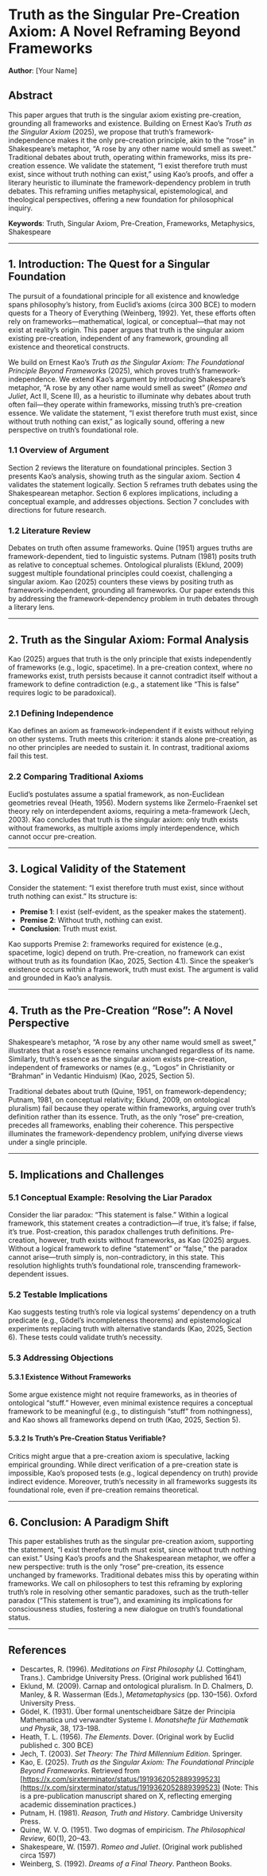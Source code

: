 # Truth as the Singular Pre-Creation Axiom: A Novel Reframing Beyond Frameworks

**Author**: [Your Name]

## Abstract

This paper argues that truth is the singular axiom existing pre-creation, grounding all frameworks and existence. Building on Ernest Kao’s *Truth as the Singular Axiom* (2025), we propose that truth’s framework-independence makes it the only pre-creation principle, akin to the “rose” in Shakespeare’s metaphor, “A rose by any other name would smell as sweet.” Traditional debates about truth, operating within frameworks, miss its pre-creation essence. We validate the statement, “I exist therefore truth must exist, since without truth nothing can exist,” using Kao’s proofs, and offer a literary heuristic to illuminate the framework-dependency problem in truth debates. This reframing unifies metaphysical, epistemological, and theological perspectives, offering a new foundation for philosophical inquiry.

**Keywords**: Truth, Singular Axiom, Pre-Creation, Frameworks, Metaphysics, Shakespeare

---

## 1. Introduction: The Quest for a Singular Foundation

The pursuit of a foundational principle for all existence and knowledge spans philosophy’s history, from Euclid’s axioms (circa 300 BCE) to modern quests for a Theory of Everything (Weinberg, 1992). Yet, these efforts often rely on frameworks—mathematical, logical, or conceptual—that may not exist at reality’s origin. This paper argues that truth is the singular axiom existing pre-creation, independent of any framework, grounding all existence and theoretical constructs.

We build on Ernest Kao’s *Truth as the Singular Axiom: The Foundational Principle Beyond Frameworks* (2025), which proves truth’s framework-independence. We extend Kao’s argument by introducing Shakespeare’s metaphor, “A rose by any other name would smell as sweet” (*Romeo and Juliet*, Act II, Scene II), as a heuristic to illuminate why debates about truth often fail—they operate within frameworks, missing truth’s pre-creation essence. We validate the statement, “I exist therefore truth must exist, since without truth nothing can exist,” as logically sound, offering a new perspective on truth’s foundational role.

### 1.1 Overview of Argument

Section 2 reviews the literature on foundational principles. Section 3 presents Kao’s analysis, showing truth as the singular axiom. Section 4 validates the statement logically. Section 5 reframes truth debates using the Shakespearean metaphor. Section 6 explores implications, including a conceptual example, and addresses objections. Section 7 concludes with directions for future research.

### 1.2 Literature Review

Debates on truth often assume frameworks. Quine (1951) argues truths are framework-dependent, tied to linguistic systems. Putnam (1981) posits truth as relative to conceptual schemes. Ontological pluralists (Eklund, 2009) suggest multiple foundational principles could coexist, challenging a singular axiom. Kao (2025) counters these views by positing truth as framework-independent, grounding all frameworks. Our paper extends this by addressing the framework-dependency problem in truth debates through a literary lens.

---

## 2. Truth as the Singular Axiom: Formal Analysis

Kao (2025) argues that truth is the only principle that exists independently of frameworks (e.g., logic, spacetime). In a pre-creation context, where no frameworks exist, truth persists because it cannot contradict itself without a framework to define contradiction (e.g., a statement like “This is false” requires logic to be paradoxical).

### 2.1 Defining Independence

Kao defines an axiom as framework-independent if it exists without relying on other systems. Truth meets this criterion: it stands alone pre-creation, as no other principles are needed to sustain it. In contrast, traditional axioms fail this test.

### 2.2 Comparing Traditional Axioms

Euclid’s postulates assume a spatial framework, as non-Euclidean geometries reveal (Heath, 1956). Modern systems like Zermelo-Fraenkel set theory rely on interdependent axioms, requiring a meta-framework (Jech, 2003). Kao concludes that truth is the singular axiom: only truth exists without frameworks, as multiple axioms imply interdependence, which cannot occur pre-creation.

---

## 3. Logical Validity of the Statement

Consider the statement: “I exist therefore truth must exist, since without truth nothing can exist.” Its structure is:

- **Premise 1**: I exist (self-evident, as the speaker makes the statement).
- **Premise 2**: Without truth, nothing can exist.
- **Conclusion**: Truth must exist.

Kao supports Premise 2: frameworks required for existence (e.g., spacetime, logic) depend on truth. Pre-creation, no framework can exist without truth as its foundation (Kao, 2025, Section 4.1). Since the speaker’s existence occurs within a framework, truth must exist. The argument is valid and grounded in Kao’s analysis.

---

## 4. Truth as the Pre-Creation “Rose”: A Novel Perspective

Shakespeare’s metaphor, “A rose by any other name would smell as sweet,” illustrates that a rose’s essence remains unchanged regardless of its name. Similarly, truth’s essence as the singular axiom exists pre-creation, independent of frameworks or names (e.g., “Logos” in Christianity or “Brahman” in Vedantic Hinduism) (Kao, 2025, Section 5).

Traditional debates about truth (Quine, 1951, on framework-dependency; Putnam, 1981, on conceptual relativity; Eklund, 2009, on ontological pluralism) fail because they operate within frameworks, arguing over truth’s definition rather than its essence. Truth, as the only “rose” pre-creation, precedes all frameworks, enabling their coherence. This perspective illuminates the framework-dependency problem, unifying diverse views under a single principle.

---

## 5. Implications and Challenges

### 5.1 Conceptual Example: Resolving the Liar Paradox

Consider the liar paradox: “This statement is false.” Within a logical framework, this statement creates a contradiction—if true, it’s false; if false, it’s true. Post-creation, this paradox challenges truth definitions. Pre-creation, however, truth exists without frameworks, as Kao (2025) argues. Without a logical framework to define “statement” or “false,” the paradox cannot arise—truth simply is, non-contradictory, in this state. This resolution highlights truth’s foundational role, transcending framework-dependent issues.

### 5.2 Testable Implications

Kao suggests testing truth’s role via logical systems’ dependency on a truth predicate (e.g., Gödel’s incompleteness theorems) and epistemological experiments replacing truth with alternative standards (Kao, 2025, Section 6). These tests could validate truth’s necessity.

### 5.3 Addressing Objections

#### 5.3.1 Existence Without Frameworks

Some argue existence might not require frameworks, as in theories of ontological “stuff.” However, even minimal existence requires a conceptual framework to be meaningful (e.g., to distinguish “stuff” from nothingness), and Kao shows all frameworks depend on truth (Kao, 2025, Section 5).

#### 5.3.2 Is Truth’s Pre-Creation Status Verifiable?

Critics might argue that a pre-creation axiom is speculative, lacking empirical grounding. While direct verification of a pre-creation state is impossible, Kao’s proposed tests (e.g., logical dependency on truth) provide indirect evidence. Moreover, truth’s necessity in all frameworks suggests its foundational role, even if pre-creation remains theoretical.

---

## 6. Conclusion: A Paradigm Shift

This paper establishes truth as the singular pre-creation axiom, supporting the statement, “I exist therefore truth must exist, since without truth nothing can exist.” Using Kao’s proofs and the Shakespearean metaphor, we offer a new perspective: truth is the only “rose” pre-creation, its essence unchanged by frameworks. Traditional debates miss this by operating within frameworks. We call on philosophers to test this reframing by exploring truth’s role in resolving other semantic paradoxes, such as the truth-teller paradox (“This statement is true”), and examining its implications for consciousness studies, fostering a new dialogue on truth’s foundational status.

---

## References

- Descartes, R. (1996). *Meditations on First Philosophy* (J. Cottingham, Trans.). Cambridge University Press. (Original work published 1641)
- Eklund, M. (2009). Carnap and ontological pluralism. In D. Chalmers, D. Manley, & R. Wasserman (Eds.), *Metametaphysics* (pp. 130–156). Oxford University Press.
- Gödel, K. (1931). Über formal unentscheidbare Sätze der Principia Mathematica und verwandter Systeme I. *Monatshefte für Mathematik und Physik*, 38, 173–198.
- Heath, T. L. (1956). *The Elements*. Dover. (Original work by Euclid published c. 300 BCE)
- Jech, T. (2003). *Set Theory: The Third Millennium Edition*. Springer.
- Kao, E. (2025). *Truth as the Singular Axiom: The Foundational Principle Beyond Frameworks*. Retrieved from [https://x.com/sirxterminator/status/1919362052889399523](https://x.com/sirxterminator/status/1919362052889399523) (Note: This is a pre-publication manuscript shared on X, reflecting emerging academic dissemination practices.)
- Putnam, H. (1981). *Reason, Truth and History*. Cambridge University Press.
- Quine, W. V. O. (1951). Two dogmas of empiricism. *The Philosophical Review*, 60(1), 20–43.
- Shakespeare, W. (1597). *Romeo and Juliet*. (Original work published circa 1597)
- Weinberg, S. (1992). *Dreams of a Final Theory*. Pantheon Books.
